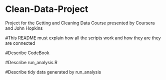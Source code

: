 # Clean-Data-Project
Project for the Getting and Cleaning Data Course presented by Coursera and John Hopkins

#This README must explain how all the scripts work and how they are they are connected

#Describe CodeBook

#Describe run_analysis.R

#Describe tidy data generated by run_analysis
